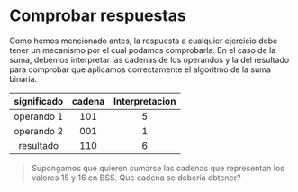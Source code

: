 # Comprobar respuestas

Como hemos mencionado antes, la respuesta a cualquier ejercicio debe tener un mecanismo por el cual podamos comprobarla. En el caso de la suma, debemos interpretar las cadenas de los operandos y la del resultado para comprobar que aplicamos correctamente el algoritmo de la suma binaria.

|significado | cadena | Interpretacion|
|:--:|:--:|:--:|
|operando 1  | 101    | 5 | 
|operando 2  | 001    | 1 |
|resultado   | 110    | 6 |

> Supongamos que quieren sumarse las cadenas que representan los valores 15 y 16 en BSS. Que cadena se debería obtener?